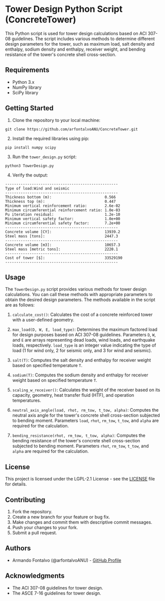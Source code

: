 # Tower Design Python Script (ConcreteTower)

This Python script is used for tower design calculations based on ACI 307-08 guidelines. The script includes various methods to determine different design parameters for the tower, such as maximum load, salt density and enthalpy, sodium density and enthalpy, receiver weight, and bending resistance of the tower's concrete shell cross-section.

## Requirements

- Python 3.x
- NumPy library
- SciPy library

## Getting Started

1. Clone the repository to your local machine:

`git clone https://github.com/arfontalvoANU/ConcreteTower.git`

2. Install the required libraries using pip:

`pip install numpy scipy`

3. Run the `tower_design.py` script:

`python3 TowerDesign.py`

4. Verify the output:

```
---------------------------------------------------
Type of load:Wind and seismic
---------------------------------------------------
Thickness bottom (m):                        0.566
Thickness top (m):                           0.447
Minimum vertical reinforcement ratio:        2.6e-02
Minimum circumferential reinforcement ratio: 1.0e-03
Pu iteration residual:                       1.2e-10
Minimum vertical safety factor:              1.0e+00
Minimum circumferential safety factor:       7.2e+00
---------------------------------------------------
Concrete volume [CY]:                        13939.2
Steel mass [tons]:                           2447.3
---------------------------------------------------
Concrete volume [m3]:                        10657.3
Steel mass [metric tons]:                    2220.1
---------------------------------------------------
Cost of tower [$]:                           33529190
---------------------------------------------------
```

## Usage

The `TowerDesign.py` script provides various methods for tower design calculations. You can call these methods with appropriate parameters to obtain the desired design parameters. The methods available in the script are as follows:

1. `calculate_cost()`: Calculates the cost of a concrete reinforced tower with a user-defined geometry.

2. `max_load(D, W, E, load_type)`: Determines the maximum factored load for design purposes based on ACI 307-08 guidelines. Parameters `D`, `W`, and `E` are arrays representing dead loads, wind loads, and earthquake loads, respectively. `load_type` is an integer value indicating the type of load (1 for wind only, 2 for seismic only, and 3 for wind and seismic).

3. `salt(T)`: Computes the salt density and enthalpy for receiver weight based on specified temperature `T`.

4. `sodium(T)`: Computes the sodium density and enthalpy for receiver weight based on specified temperature `T`.

5. `scaling_w_receiver()`: Calculates the weight of the receiver based on its capacity, geometry, heat transfer fluid (HTF), and operation temperatures.

6. `neutral_axis_angle(load, rhot, rm_tow, t_tow, alpha)`: Computes the neutral axis angle for the tower's concrete shell cross-section subjected to bending moment. Parameters `load`, `rhot`, `rm_tow`, `t_tow`, and `alpha` are required for the calculation.

7. `bending_resistance(rhot, rm_tow, t_tow, alpha)`: Computes the bending resistance of the tower's concrete shell cross-section subjected to bending moment. Parameters `rhot`, `rm_tow`, `t_tow`, and `alpha` are required for the calculation.

## License

This project is licensed under the LGPL-2.1 License - see the [LICENSE](https://github.com/arfontalvoANU/ConcreteTower/blob/main/LICENSE) file for details.

## Contributing

1. Fork the repository.
2. Create a new branch for your feature or bug fix.
3. Make changes and commit them with descriptive commit messages.
4. Push your changes to your fork.
5. Submit a pull request.

## Authors

- Armando Fontalvo (@arfontalvoANU) - [GitHub Profile](https://github.com/arfontalvoANU)

## Acknowledgments

- The ACI 307-08 guidelines for tower design.
- The ASCE 7-16 guidelines for tower design.

